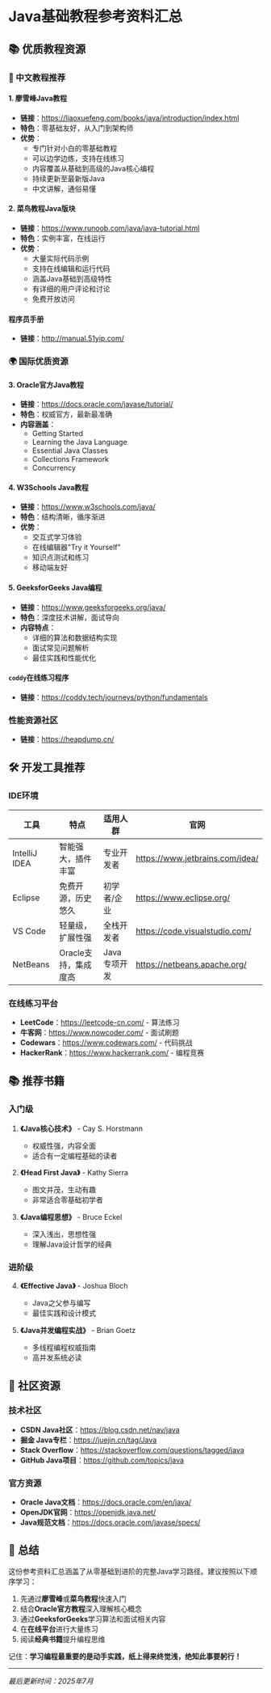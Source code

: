 

# Java基础教程参考资料汇总

## 📚 优质教程资源

### 🌟 中文教程推荐

#### 1. 廖雪峰Java教程
- **链接**：https://liaoxuefeng.com/books/java/introduction/index.html
- **特色**：零基础友好，从入门到架构师
- **优势**：
  - 专门针对小白的零基础教程
  - 可以边学边练，支持在线练习
  - 内容覆盖从基础到高级的Java核心编程
  - 持续更新至最新版Java
  - 中文讲解，通俗易懂

#### 2. 菜鸟教程Java版块
- **链接**：https://www.runoob.com/java/java-tutorial.html
- **特色**：实例丰富，在线运行
- **优势**：
  - 大量实际代码示例
  - 支持在线编辑和运行代码
  - 涵盖Java基础到高级特性
  - 有详细的用户评论和讨论
  - 免费开放访问

#### 程序员手册

- **链接**：http://manual.51yip.com/

### 🌍 国际优质资源

#### 3. Oracle官方Java教程
- **链接**：https://docs.oracle.com/javase/tutorial/
- **特色**：权威官方，最新最准确
- **内容涵盖**：
  - Getting Started
  - Learning the Java Language
  - Essential Java Classes
  - Collections Framework
  - Concurrency

#### 4. W3Schools Java教程
- **链接**：https://www.w3schools.com/java/
- **特色**：结构清晰，循序渐进
- **优势**：
  - 交互式学习体验
  - 在线编辑器"Try it Yourself"
  - 知识点测试和练习
  - 移动端友好

#### 5. GeeksforGeeks Java编程
- **链接**：https://www.geeksforgeeks.org/java/
- **特色**：深度技术讲解，面试导向
- **内容特点**：
  - 详细的算法和数据结构实现
  - 面试常见问题解析
  - 最佳实践和性能优化

#### `coddy`在线练习程序

- **链接**：https://coddy.tech/journeys/python/fundamentals


### 性能资源社区

- **链接**：https://heapdump.cn/


## 🛠️ 开发工具推荐

### IDE环境
| 工具 | 特点 | 适用人群 | 官网 |
|------|------|----------|------|
| IntelliJ IDEA | 智能强大，插件丰富 | 专业开发者 | https://www.jetbrains.com/idea/ |
| Eclipse | 免费开源，历史悠久 | 初学者/企业 | https://www.eclipse.org/ |
| VS Code | 轻量级，扩展性强 | 全栈开发者 | https://code.visualstudio.com/ |
| NetBeans | Oracle支持，集成度高 | Java专项开发 | https://netbeans.apache.org/ |

### 在线练习平台
- **LeetCode**：https://leetcode-cn.com/ - 算法练习
- **牛客网**：https://www.nowcoder.com/ - 面试刷题
- **Codewars**：https://www.codewars.com/ - 代码挑战
- **HackerRank**：https://www.hackerrank.com/ - 编程竞赛

## 📚 推荐书籍

### 入门级
1. **《Java核心技术》** - Cay S. Horstmann
   - 权威性强，内容全面
   - 适合有一定编程基础的读者

2. **《Head First Java》** - Kathy Sierra
   - 图文并茂，生动有趣
   - 非常适合零基础初学者

3. **《Java编程思想》** - Bruce Eckel
   - 深入浅出，思想性强
   - 理解Java设计哲学的经典

### 进阶级
4. **《Effective Java》** - Joshua Bloch
   - Java之父参与编写
   - 最佳实践和设计模式

5. **《Java并发编程实战》** - Brian Goetz
   - 多线程编程权威指南
   - 高并发系统必读

## 🤝 社区资源

### 技术社区
- **CSDN Java社区**：https://blog.csdn.net/nav/java
- **掘金 Java专栏**：https://juejin.cn/tag/Java
- **Stack Overflow**：https://stackoverflow.com/questions/tagged/java
- **GitHub Java项目**：https://github.com/topics/java

### 官方资源
- **Oracle Java文档**：https://docs.oracle.com/en/java/
- **OpenJDK官网**：https://openjdk.java.net/
- **Java规范文档**：https://docs.oracle.com/javase/specs/

## 📝 总结

这份参考资料汇总涵盖了从零基础到进阶的完整Java学习路径。建议按照以下顺序学习：

1. 先通过**廖雪峰**或**菜鸟教程**快速入门
2. 结合**Oracle官方教程**深入理解核心概念  
3. 通过**GeeksforGeeks**学习算法和面试相关内容
4. 在**在线平台**进行大量练习
5. 阅读**经典书籍**提升编程思维

记住：**学习编程最重要的是动手实践，纸上得来终觉浅，绝知此事要躬行！**

---

*最后更新时间：2025年7月*  